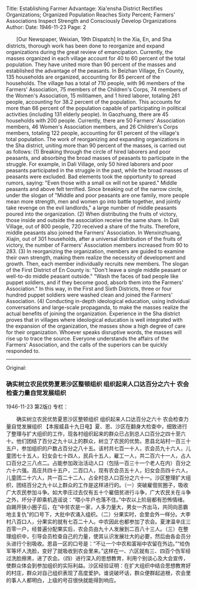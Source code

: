 Title: Establishing Farmer Advantage: Xia'ensha District Rectifies Organizations; Organized Population Reaches Sixty Percent; Farmers' Associations Inspect Strength and Consciously Develop Organizations
Author:
Date: 1946-11-23
Page: 2

　　[Our Newspaper, Weixian, 19th Dispatch] In the Xia, En, and Sha districts, thorough work has been done to reorganize and expand organizations during the great review of emancipation. Currently, the masses organized in each village account for 40 to 60 percent of the total population. They have united more than 90 percent of the masses and established the advantage of the peasants. In Beizhan Village, En County, 135 households are organized, accounting for 85 percent of the households. The village has a total of 710 people, with 96 members of the Farmers' Association, 75 members of the Children's Corps, 74 members of the Women's Association, 15 militiamen, and 1 hired laborer, totaling 261 people, accounting for 38.2 percent of the population. This accounts for more than 66 percent of the population capable of participating in political activities (including 131 elderly people). In Gaozhuang, there are 45 households with 200 people. Currently, there are 50 Farmers' Association members, 46 Women's Association members, and 26 Children's Corps members, totaling 122 people, accounting for 61 percent of the village's total population. The work of reorganizing and expanding organizations in the Sha district, uniting more than 90 percent of the masses, is carried out as follows: (1) Breaking through the circle of hired laborers and poor peasants, and absorbing the broad masses of peasants to participate in the struggle. For example, in Dali Village, only 50 hired laborers and poor peasants participated in the struggle in the past, while the broad masses of peasants were excluded. Bad elements took the opportunity to spread rumors, saying: "Even those with a small ox will not be spared." Middle peasants and above felt terrified. Since breaking out of the narrow circle, under the slogan of "Middle and poor peasants are one family, more people mean more strength, men and women go into battle together, and jointly take revenge on the evil landlords," a large number of middle peasants poured into the organization. (2) When distributing the fruits of victory, those inside and outside the association receive the same share. In Dali Village, out of 800 people, 720 received a share of the fruits. Therefore, middle peasants also joined the Farmers' Association. In Wenxinzhuang, Xiajin, out of 301 households, after a universal distribution of the fruits of victory, the number of Farmers' Association members increased from 90 to 283. (3) In reorganizing the organization, members are guided to examine their own strength, making them realize the necessity of development and growth. Then, each member individually recruits new members. The slogan of the First District of En County is: "Don't leave a single middle peasant or well-to-do middle peasant outside." "Wash the faces of bad people like puppet soldiers, and if they become good, absorb them into the Farmers' Association." In this way, in the First and Sixth Districts, three or four hundred puppet soldiers were washed clean and joined the Farmers' Association. (4) Conducting in-depth ideological education, using individual conversations and large-scale propaganda, to make the masses realize the actual benefits of joining the organization. Experience in the Sha district proves that in villages where ideological education is well integrated with the expansion of the organization, the masses show a high degree of care for their organization. Whoever speaks disruptive words, the masses will rise up to trace the source. Everyone understands the affairs of the Farmers' Association, and the calls of the superiors can be quickly responded to.



<hr /> 

Original: 


### 确实树立农民优势夏恩沙区整顿组织  组织起来人口达百分之六十  农会检查力量自觉发展组织

1946-11-23
第2版()
专栏：

　　确实树立农民优势夏恩沙区整顿组织
    组织起来人口达百分之六十
    农会检查力量自觉发展组织
    【本报威县十九日电】夏、恩、沙区在翻身大检查中，细致进行了整理与扩大组织的工作，现各村组织起来的群众已占到总人口百分之四十至六十。他们团结了百分之九十以上的群众，树立了农民的优势。恩县北站村一百三十五户，参加组织的户数占百分之八十五。该村共七百一十人，农会员九十六人，儿童团七十五人，妇女会七十四人，民兵十五人，雇工一人，共二百六十一人，占人口百分之三八点二。占能参加政治活动人口（包括一百三十一个老人在内）百分之六十六强。高庄共四十五户，二百口人，现有农会员五十人，妇女会员四十六人，儿童团二十六人，共一百二十二人，占全村总人口百分之六十一。沙区整理扩大组织，团结百分之九十以上群众的工作是这样进行的。（一）突破雇佃贫圈子，吸收广大农民参加斗争。如大李庄过去仅有五十个雇佃贫进行斗争，广大农民关在斗争之外，坏分子即乘机造谣说：“喂小牛户也落不住。”中农以上阶层都有恐怖情绪。自踢开狭小圈子后，在“中贫农是一家，人多力量大，男女一齐出马，共同向恶霸地主复仇”的口号下，大批中农涌入组织。（二）分果实时，会里会外一样分。大李村八百口人，分果实的就有七百二十人。中农因此也都参加了农会。夏津温辛庄三百零一户，经普遍分配果实后，农会员由九十人发展到二百八十三人。（三）在整理组织中，引导会员检查自己的力量，使其认识发展壮大的必要，然后由各会员分头进行个别吸收。恩县一区的口号是：“不让一个中农和富裕中农留在外边。”“给伪军等坏人洗脸，变好了就吸收到农会里来。”这样在一、六区就有三、四百个伪军经过洗脸擦黑，进了农会。（四）进行深入的思想教育，利用个别谈心及大会宣传，使群众体会到参加组织的实际利益。沙区经验证明：在扩大组织中结合思想教育好的村庄，群众对自己组织表现了高度爱护。谁说破坏话，群众便群起追根，农会里的事人人都明白，上级的号召很快就能得到响应。
